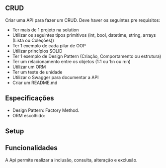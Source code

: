## CRUD

Criar uma API para fazer um CRUD. Deve haver os seguintes pre requisitos:
- Ter mais de 1 projeto na solution
- Utilizar os seguintes tipos primitivos (int, bool, datetime, string, arrays (Lista ou Coleções))
- Ter 1 exemplo de cada pilar de OOP
- Utilizar princípios SOLID
- Ter 1 exemplo de Design Pattern (Criação, Comportamento ou estrutura)
- Ter um relacionamento entre os objetos (1:1 ou 1:n ou n:n)
- Utilizar um ORM
- Ter um teste de unidade
- Utilizar o Swagger para documentar a API
- Criar um README.md

## Especificações
 - Design Pattern: Factory Method. 
 - ORM escolhido:
## Setup
 
## Funcionalidades
A Api permite realizar a inclusão, consulta, alteração e exclusão.
